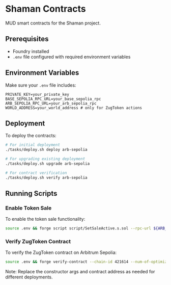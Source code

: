 # Shaman Contracts

MUD smart contracts for the Shaman project.

## Prerequisites

- Foundry installed
- `.env` file configured with required environment variables

## Environment Variables

Make sure your `.env` file includes:

```env
PRIVATE_KEY=your_private_key
BASE_SEPOLIA_RPC_URL=your_base_sepolia_rpc
ARB_SEPOLIA_RPC_URL=your_arb_sepolia_rpc
WORLD_ADDRESS=your_world_address # only for ZugToken actions
```

## Deployment

To deploy the contracts:

```bash
# For initial deployment
./tasks/deploy.sh deploy arb-sepolia

# For upgrading existing deployment
./tasks/deploy.sh upgrade arb-sepolia

# For contract verification
./tasks/deploy.sh verify arb-sepolia
```

## Running Scripts

### Enable Token Sale

To enable the token sale functionality:

```bash
source .env && forge script script/SetSaleActive.s.sol --rpc-url ${ARB_SEPOLIA_RPC_URL} --broadcast --private-key ${PRIVATE_KEY} -vvvv

```

### Verify ZugToken Contract

To verify the ZugToken contract on Arbitrum Sepolia:

```bash
source .env && forge verify-contract --chain-id 421614 --num-of-optimizations 200 --watch --constructor-args $(cast abi-encode "constructor(uint256)" "1000000000000000000000000") 0x04B8aeE9ce061886c83B4aF8751790C76D4444C1 src/ZugToken.sol:ZugToken --etherscan-api-key ${ARB_ETHERSCAN_KEY} --verifier-url "https://api-sepolia.arbiscan.io/api"
```

Note: Replace the constructor args and contract address as needed for different deployments.

